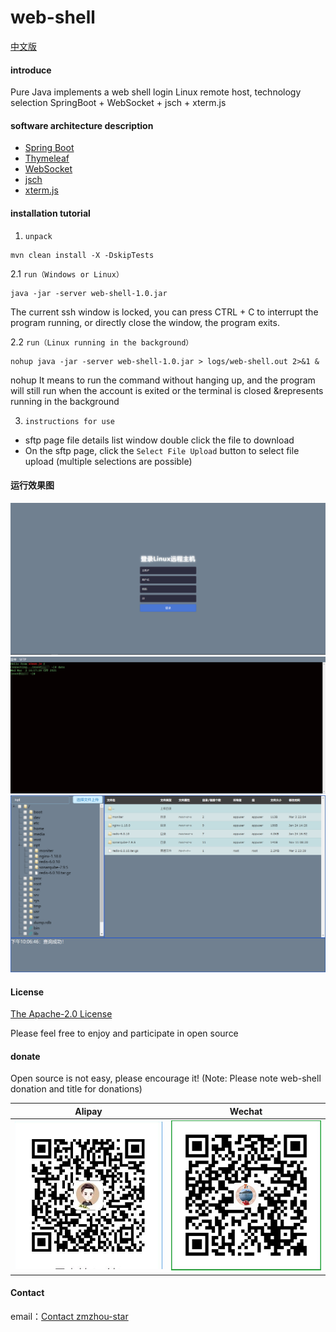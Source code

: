 # web-shell
[中文版](README.md)

#### introduce
Pure Java implements a web shell login Linux remote host, technology selection SpringBoot + WebSocket + jsch + xterm.js

#### software architecture description
* [Spring Boot](https://start.spring.io/)
* [Thymeleaf](https://docs.spring.io/spring-boot/docs/2.4.1/reference/htmlsingle/#boot-features-spring-mvc-template-engines)
* [WebSocket](https://docs.spring.io/spring-boot/docs/2.4.1/reference/htmlsingle/#boot-features-websockets)
* [jsch](https://github.com/is/jsch)
* [xterm.js](https://github.com/xtermjs/xterm.js/)

#### installation tutorial
1. `unpack`
```
mvn clean install -X -DskipTests
```
2.1 `run（Windows or Linux）`
```
java -jar -server web-shell-1.0.jar
```
The current ssh window is locked, you can press CTRL + C to interrupt the program running, or directly close the window, the program exits.

2.2 `run（Linux running in the background）`
```
nohup java -jar -server web-shell-1.0.jar > logs/web-shell.out 2>&1 &
```
nohup It means to run the command without hanging up, and the program will still run when the account is exited or the terminal is closed
&represents running in the background

3. `instructions for use`
* sftp page file details list window double click the file to download
* On the sftp page, click the `Select File Upload` button to select file upload (multiple selections are possible)
   
#### 运行效果图
![login](docs/login.png)
![shell](docs/shell.png)
![sftp](docs/sftp.png)

#### License
[The Apache-2.0 License](http://www.apache.org/licenses/LICENSE-2.0)

Please feel free to enjoy and participate in open source

#### donate
Open source is not easy, please encourage it! (Note: Please note web-shell donation and title for donations)

| Alipay  | Wechat  |
| :------------: | :------------: |
| ![Alipay](docs/alipay.png)  | ![Wechat](docs/wechatpay.png)  |

#### Contact
email：<a href="mailto:zmzhou-star@foxmail.com">Contact zmzhou-star</a>

